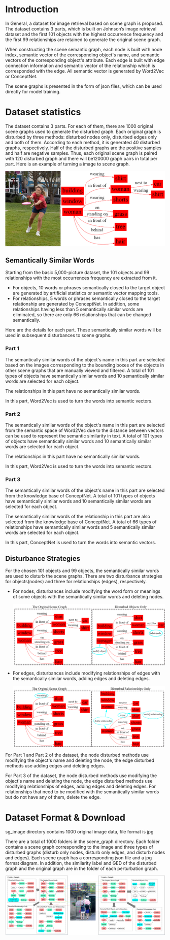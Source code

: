 # Introduction

In General, a dataset for image retrieval based on scene graph is proposed. The dataset contains 3 parts, which is built on Johnson’s image retrieval dataset and the first 101 objects with the highest occurrence frequency and the first 99 relationships are retained to generate the original scene graph. 

When constructing the scene semantic graph, each node is built with node index,  semantic vector of the corresponding object's name,  and semantic vectors of the corresponding object's attribute.  Each edge is built with edge connection information and semantic vector of the relationship which is corresponded with the edge. All semantic vector is generated by Word2Vec or ConceptNet. 

The scene graphs is presented in the form of json files, which can be used directly for model training.

# Dataset statistics

The dataset contains 3 parts. For each of them, there are 1000 original scene graphs used to generate the disturbed graph. Each original graph is disturbed by three methods: disturbed nodes only, disturbed edges only and both of them. According to each method, it is generated 40 disturbed graphs, respectively. Half of the disturbed graphs are the positive samples and half are negative samples. Thus, each original scene graph is paired with 120 disturbed graph and there will be120000 graph pairs in total per part. Here is an example of turning a image to scene graph.

![](res/example.png)

## Semantically Similar Words

Starting from the basic 5,000-picture dataset, the 101 objects and 99 relationships with the most occurrences frequency are extracted from it.

- For objects, 10 words or phrases semantically closed to the target object are generated by artificial statistics or semantic vector mapping tools.
- For relationships, 5 words or phrases semantically closed to the target relationship are generated by ConceptNet. In addition, some relationships having less than 5 semantically similar words are eliminated, so there are only 66 relationships that can be changed semantically. 

Here are the details for each part. These semantically similar words will be used in subsequent disturbances to scene graphs.

### Part 1

The semantically similar words of the object's name in this part are selected based on the images corresponding to the bounding boxes of the objects in other scene graphs that are manually viewed and filtered. A total of 101 types of objects have semantically similar words and 10 semantically similar words are selected for each object.

The relationships in this part have no  semantically similar words.

In this part, Word2Vec is used to turn the words into semantic vectors.

### Part 2

The semantically similar words of the object's name in this part are selected from the semantic space of Word2Vec due to the distance between vectors can be used to represent the semantic similarity in text. A total of 101 types of objects have semantically similar words and 10 semantically similar words are selected for each object.

The relationships in this part have no  semantically similar words.

In this part, Word2Vec is used to turn the words into semantic vectors.

### Part 3

The semantically similar words of the object's name in this part are selected from the knowledge base of ConceptNet.  A total of 101 types of objects have semantically similar words and 10 semantically similar words are selected for each object.

The semantically similar words of the relationship in this part are also selected from the knowledge base of ConceptNet. A total of 66 types of relationships have semantically similar words and 5 semantically similar words are selected for each object. 

In this part, ConceptNet is used to turn the words into semantic vectors.

## Disturbance Strategies

For the chosen 101 objects and 99 objects, the semantically similar words are used to disturb the scene graphs. There are two disturbance strategies for objects(nodes) and three for relationships (edges), respectively.

- For nodes, disturbances include modifying the word form or meanings of some objects with the semantically similar words and deleting nodes.

  ![](res/obj_only.png)

- For edges, disturbances include modifying relationships of edges with the semantically similar words, adding edges and deleting edges. 

  ![](res/rela_only.png)

For Part 1 and Part 2 of the dataset, the node disturbed methods use modifying the object's name and deleting the node, the edge disturbed methods use adding edges and deleting edges.

For Part 3 of the dataset,  the node disturbed methods use modifying the object's name and deleting the node, the edge disturbed methods use  modifying relationships of edges, adding edges and deleting edges. For relationships that need to be modified with the semantically similar words but do not have any of them, delete the edge.

# Dataset Format & Download

sg_image directory contains 1000 original image data, file format is jpg

There are a total of 1000 folders in the scene_graph directory. Each folder contains a scene graph corresponding to the image and three types of disturbed graphs (disturb only nodes, disturb only edges, and disturb nodes and edges).  Each scene graph has a corresponding json file and a jpg format diagram. In addition, the similarity label and GED of the disturbed graph and the original graph are in the folder of each perturbation graph.



![](res/main_figure_1.jpg)
